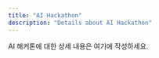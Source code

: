```yaml
---
title: "AI Hackathon"
description: "Details about AI Hackathon"
---
```


AI 해커톤에 대한 상세 내용은 여기에 작성하세요.
